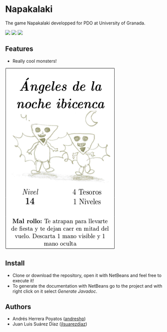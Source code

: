 # Napakalaki

The game Napakalaki developped for PDO at University of Granada.

[![](https://img.shields.io/badge/language-Java-red.svg)](https://www.java.com/es/)
[![](https://img.shields.io/badge/license-GNU-blue.svg)](http://www.gnu.org/copyleft/gpl.html)
[![](https://img.shields.io/badge/university-Granada-orange.svg)](http://www.ugr.es/)

## Features

- Really cool monsters!

![Angeles](./images/AngelesDeLaNocheIbicenca.png)

## Install

- Clone or download the repository, open it with NetBeans and feel free to 
  execute it!
- To generate the documentation with NetBeans go to the project and with 
  right click on it select *Generate Javadoc*.

## Authors

- Andrés Herrera Poyatos ([andreshp](https://github.com/andreshp))
- Juan Luis Suárez Díaz ([jlsuarezdiaz](https://github.com/jlsuarezdiaz))
